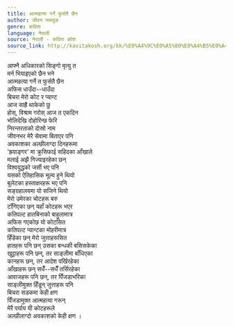 ```yaml
---
title: आत्महत्या गर्ने फुर्सतै छैन
author: जीवन नामदुङ
genre: कविता
language: नेपाली
source: नेपाली - कविता कोश
source_link: http://kavitakosh.org/kk/%E0%A4%9C%E0%A5%80%E0%A4%B5%E0%A4%A8_%E0%A4%A8%E0%A4%BE%E0%A4%AE%E0%A4%A6%E0%A5%81%E0%A4%99
---
```


आफ्नै अधिकारको सिङ्गो मृत्यु त  
मर्न भियाइएको छैन भने  
आत्महत्या गर्ने त फुर्सतै छैन  
अफिस धाउँदा--धाउँदा  
बिचरा मेरो कोट र प्यान्ट  
आज साह्रै थाकेको छु  
होस्, विश्राम गरोस् आज त एकदिन  
भोलिदेखि दोहोरिन्छ फेरि  
निरन्तरताको दोस्रो नाम  
जीवनभर मेरै सेवामा बिताएर पनि  
अवकाशका अल्छीलाग्दा दिनहरूमा  
'ह्रयाङ्गर' मा क्रुसिफाई सहिदका आँखाले  
मलाई अझै गिज्याइरहेका छन्  
विश्वयुद्धको जर्सी भए पनि  
यसको ऐतिहासिक मूल्य हुने थियो  
बुलेटका हस्ताक्षरहरू भए पनि  
सङ्ग्रहालयमा यो सजिने थियो  
मेरो उमेरका चोटहरू बरु  
टाँगिएका छन् यहाँ कोटहरू भएर  
कतिपल्ट हातबिनाको बाहुलामात्र  
अफिस गएकोछ यो कोटसित  
कतिपल्ट प्यान्टका मोहरीमात्र  
हिँडेका छन् मेरो जुत्ताहरूसित  
हातहरू पनि छन् उसका बन्धकी बसिसकेका  
खुट्टाहरू पनि छन्, तर साङ्लीमा बाँधिएका  
कानहरू छन्, तर आदेश पर्खिरहेका  
आँखाहरू छन् सधैँ--सधैँ तर्सिरहेका  
आवाजहरू पनि छन्, तर पिँजडाभरिका  
साङ्लीमुक्त हिँडून् जुत्ताहरू पनि  
बिचरा सडकमा केही क्षण  
पिँजडामुक्त आत्महत्या गरून्  
मेरै पर्याय यी कोटहरूले  
अल्छीलाग्दो अवकाशको केही क्षण ।
